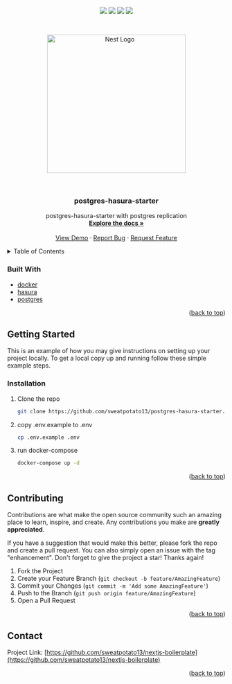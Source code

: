 <div id="top"></div>
<p align="center">
<img src=https://img.shields.io/github/stars/sweatpotato13/postgres-hasura-starter?style=for-the-badge&logo=appveyor&color=blue />
<img src=https://img.shields.io/github/forks/sweatpotato13/postgres-hasura-starter?style=for-the-badge&logo=appveyor&color=blue />
<img src=https://img.shields.io/github/issues/sweatpotato13/postgres-hasura-starter?style=for-the-badge&logo=appveyor&color=informational />
<img src=https://img.shields.io/github/issues-pr/sweatpotato13/postgres-hasura-starter?style=for-the-badge&logo=appveyor&color=informational />
</p>
<br />
<!-- PROJECT LOGO -->
<p align="center">
  <a href="https://www.postgresql.org/" target="blank"><img src="https://i.imgur.com/6gaaIuR.png" width="320" alt="Nest Logo" /></a>
</p>

<br />
<div align="center">
  <a href="https://github.com/sweatpotato13/postgres-hasura-starter">
    <!-- <img src="images/logo.png" alt="Logo" width="80" height="80"> -->
  </a>

<h3 align="center">postgres-hasura-starter</h3>

  <p align="center">
    postgres-hasura-starter with postgres replication
    <br />
    <a href="https://github.com/sweatpotato13/postgres-hasura-starter"><strong>Explore the docs »</strong></a>
    <br />
    <br />
    <a href="https://github.com/sweatpotato13/postgres-hasura-starter">View Demo</a>
    ·
    <a href="https://github.com/sweatpotato13/postgres-hasura-starter/issues">Report Bug</a>
    ·
    <a href="https://github.com/sweatpotato13/postgres-hasura-starter/issues">Request Feature</a>
  </p>
</div>



<!-- TABLE OF CONTENTS -->
<details>
  <summary>Table of Contents</summary>
  <ol>
    <li>
      <ul>
        <li><a href="#built-with">Built With</a></li>
      </ul>
    </li>
    <li>
      <a href="#getting-started">Getting Started</a>
      <ul>
        <li><a href="#prerequisites">Prerequisites</a></li>
        <li><a href="#installation">Installation</a></li>
      </ul>
    </li>
    <li><a href="#usage">Usage</a></li>
    <li><a href="#roadmap">Roadmap</a></li>
    <li><a href="#contributing">Contributing</a></li>
    <li><a href="#license">License</a></li>
    <li><a href="#contact">Contact</a></li>
    <li><a href="#acknowledgments">Acknowledgments</a></li>
  </ol>
</details>



### Built With

* [docker](https://www.docker.com/)
* [hasura]()
* [postgres]()

<p align="right">(<a href="#top">back to top</a>)</p>


<!-- GETTING STARTED -->
## Getting Started

This is an example of how you may give instructions on setting up your project locally.
To get a local copy up and running follow these simple example steps.

### Installation

1. Clone the repo
   ```sh
   git clone https://github.com/sweatpotato13/postgres-hasura-starter.git
   ```

2. copy .env.example to .env
   ```sh
   cp .env.example .env
   ```

3. run docker-compose
    ```sh
    docker-compose up -d
    ```

<p align="right">(<a href="#top">back to top</a>)</p>


<!-- CONTRIBUTING -->
## Contributing

Contributions are what make the open source community such an amazing place to learn, inspire, and create. Any contributions you make are **greatly appreciated**.

If you have a suggestion that would make this better, please fork the repo and create a pull request. You can also simply open an issue with the tag "enhancement".
Don't forget to give the project a star! Thanks again!

1. Fork the Project
2. Create your Feature Branch (`git checkout -b feature/AmazingFeature`)
3. Commit your Changes (`git commit -m 'Add some AmazingFeature'`)
4. Push to the Branch (`git push origin feature/AmazingFeature`)
5. Open a Pull Request

<p align="right">(<a href="#top">back to top</a>)</p>


<!-- CONTACT -->
## Contact

Project Link: [https://github.com/sweatpotato13/nextjs-boilerplate](https://github.com/sweatpotato13/nextjs-boilerplate)

<p align="right">(<a href="#top">back to top</a>)</p>